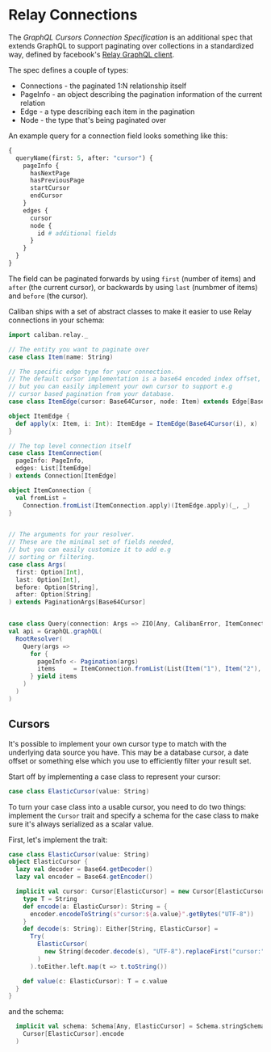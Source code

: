 # Relay Connections

The *GraphQL Cursors Connection Specification* is an additional spec that extends GraphQL to support paginating over collections in a standardized way, defined by facebook's [Relay GraphQL client](https://relay.dev/).


The spec defines a couple of types:

* Connections - the paginated 1:N relationship itself
* PageInfo - an object describing the pagination information of the current relation
* Edge - a type describing each item in the pagination
* Node - the type that's being paginated over

An example query for a connection field looks something like this:

```graphql
{
  queryName(first: 5, after: "cursor") {
    pageInfo {
      hasNextPage
      hasPreviousPage
      startCursor
      endCursor
    }
    edges {
      cursor
      node {
        id # additional fields
      }
    }
  }
}
```

The field can be paginated forwards by using `first` (number of items) and `after` (the current cursor), or backwards by using `last` (numbmer of items) and `before` (the cursor).

Caliban ships with a set of abstract classes to make it easier to use Relay connections in your schema:

```scala
import caliban.relay._

// The entity you want to paginate over
case class Item(name: String)

// The specific edge type for your connection.
// The default cursor implementation is a base64 encoded index offset,
// but you can easily implement your own cursor to support e.g
// cursor based pagination from your database.
case class ItemEdge(cursor: Base64Cursor, node: Item) extends Edge[Base64Cursor, Item]

object ItemEdge {
  def apply(x: Item, i: Int): ItemEdge = ItemEdge(Base64Cursor(i), x)
}

// The top level connection itself
case class ItemConnection(
  pageInfo: PageInfo,
  edges: List[ItemEdge]
) extends Connection[ItemEdge]

object ItemConnection {
  val fromList =
    Connection.fromList(ItemConnection.apply)(ItemEdge.apply)(_, _)
}


// The arguments for your resolver.
// These are the minimal set of fields needed,
// but you can easily customize it to add e.g
// sorting or filtering.
case class Args(
  first: Option[Int],
  last: Option[Int],
  before: Option[String],
  after: Option[String]
) extends PaginationArgs[Base64Cursor]


case class Query(connection: Args => ZIO[Any, CalibanError, ItemConnection])
val api = GraphQL.graphQL(
  RootResolver(
    Query(args =>
      for {
        pageInfo <- Pagination(args)
        items     = ItemConnection.fromList(List(Item("1"), Item("2"), Item("3")), pageInfo)
      } yield items
    )
  )
)
```

## Cursors
It's possible to implement your own cursor type to match with the underlying data source you have. This may be a database cursor, a date offset or something else which you use to efficiently filter your result set.

Start off by implementing a case class to represent your cursor:

```scala
case class ElasticCursor(value: String)
```

To turn your case class into a usable cursor, you need to do two things: implement the `Cursor` trait and specify a schema for the case class to make sure it's always serialized as a scalar value.

First, let's implement the trait:
```scala
case class ElasticCursor(value: String)
object ElasticCursor {
  lazy val decoder = Base64.getDecoder()
  lazy val encoder = Base64.getEncoder()

  implicit val cursor: Cursor[ElasticCursor] = new Cursor[ElasticCursor] {
    type T = String
    def encode(a: ElasticCursor): String = {
      encoder.encodeToString(s"cursor:${a.value}".getBytes("UTF-8"))
    }
    def decode(s: String): Either[String, ElasticCursor] =
      Try(
        ElasticCursor(
          new String(decoder.decode(s), "UTF-8").replaceFirst("cursor:", "")
        )
      ).toEither.left.map(t => t.toString())

    def value(c: ElasticCursor): T = c.value
  }
}
```

and the schema:

```scala
  implicit val schema: Schema[Any, ElasticCursor] = Schema.stringSchema.contramap(
    Cursor[ElasticCursor].encode
  )
```